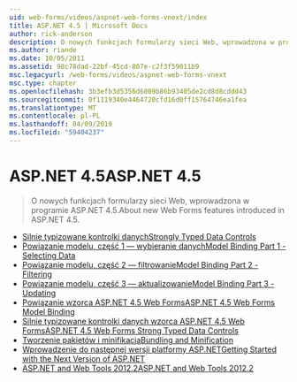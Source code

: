 ```yaml
---
uid: web-forms/videos/aspnet-web-forms-vnext/index
title: ASP.NET 4.5 | Microsoft Docs
author: rick-anderson
description: O nowych funkcjach formularzy sieci Web, wprowadzona w programie ASP.NET 4.5.
ms.author: riande
ms.date: 10/05/2011
ms.assetid: 98c78dad-22bf-45cd-807e-c2f3f59011b9
msc.legacyurl: /web-forms/videos/aspnet-web-forms-vnext
msc.type: chapter
ms.openlocfilehash: 3b3efb3d5356d6009b86b93405de2cd8d8cddd43
ms.sourcegitcommit: 0f1119340e4464720cfd16d0ff15764746ea1fea
ms.translationtype: MT
ms.contentlocale: pl-PL
ms.lasthandoff: 04/09/2019
ms.locfileid: "59404237"
---
```

# <a name="aspnet-45"></a><span data-ttu-id="8c92c-103">ASP.NET 4.5</span><span class="sxs-lookup"><span data-stu-id="8c92c-103">ASP.NET 4.5</span></span>

> <span data-ttu-id="8c92c-104">O nowych funkcjach formularzy sieci Web, wprowadzona w programie ASP.NET 4.5.</span><span class="sxs-lookup"><span data-stu-id="8c92c-104">About new Web Forms features introduced in ASP.NET 4.5.</span></span>


- [<span data-ttu-id="8c92c-105">Silnie typizowane kontrolki danych</span><span class="sxs-lookup"><span data-stu-id="8c92c-105">Strongly Typed Data Controls</span></span>](aspnet-vnext-videos-strongly-typed-data-controls.md)
- [<span data-ttu-id="8c92c-106">Powiązanie modelu, część 1 — wybieranie danych</span><span class="sxs-lookup"><span data-stu-id="8c92c-106">Model Binding Part 1 - Selecting Data</span></span>](aspnet-vnext-videos-model-binding-part-1-selecting-data.md)
- [<span data-ttu-id="8c92c-107">Powiązanie modelu, część 2 — filtrowanie</span><span class="sxs-lookup"><span data-stu-id="8c92c-107">Model Binding Part 2 - Filtering</span></span>](aspnet-vnext-videos-model-binding-part-2-filtering.md)
- [<span data-ttu-id="8c92c-108">Powiązanie modelu, część 3 — aktualizowanie</span><span class="sxs-lookup"><span data-stu-id="8c92c-108">Model Binding Part 3 - Updating</span></span>](aspnet-vnext-videos-model-binding-part-3-updating.md)
- [<span data-ttu-id="8c92c-109">Powiązanie wzorca ASP.NET 4.5 Web Forms</span><span class="sxs-lookup"><span data-stu-id="8c92c-109">ASP.NET 4.5 Web Forms Model Binding</span></span>](aspnet-45-web-forms-model-binding.md)
- [<span data-ttu-id="8c92c-110">Silnie typizowane kontrolki danych wzorca ASP.NET 4.5 Web Forms</span><span class="sxs-lookup"><span data-stu-id="8c92c-110">ASP.NET 4.5 Web Forms Strong Typed Data Controls</span></span>](aspnet-45-web-forms-strong-typed-data-controls.md)
- [<span data-ttu-id="8c92c-111">Tworzenie pakietów i minifikacja</span><span class="sxs-lookup"><span data-stu-id="8c92c-111">Bundling and Minification</span></span>](aspnet-vnext-videos-bundling-and-minification.md)
- [<span data-ttu-id="8c92c-112">Wprowadzenie do następnej wersji platformy ASP.NET</span><span class="sxs-lookup"><span data-stu-id="8c92c-112">Getting Started with the Next Version of ASP.NET</span></span>](getting-started-with-the-next-version-of-aspnet.md)
- [<span data-ttu-id="8c92c-113">ASP.NET and Web Tools 2012.2</span><span class="sxs-lookup"><span data-stu-id="8c92c-113">ASP.NET and Web Tools 2012.2</span></span>](aspnet-and-web-tools-20122.md)
